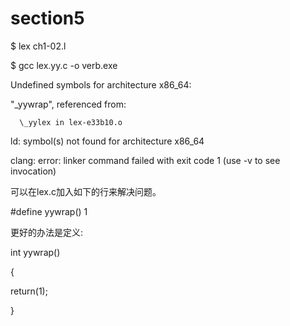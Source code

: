 # section5

$ lex ch1-02.l

$ gcc lex.yy.c -o verb.exe

Undefined symbols for architecture x86\_64:

  "\_yywrap", referenced from:

      \_yylex in lex-e33b10.o

ld: symbol\(s\) not found for architecture x86\_64

clang: error: linker command failed with exit code 1 \(use -v to see invocation\)

可以在lex.c加入如下的行来解决问题。

\#define yywrap\(\)  1



更好的办法是定义:

int yywrap\(\) 

{ 

   return\(1\); 

} 

